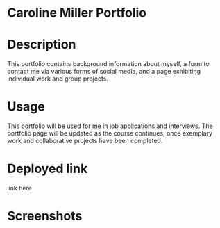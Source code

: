 # Caroline Miller Portfolio

# Description

This portfolio contains background information about myself, a form to contact me via various forms of social media, and a page exhibiting individual work and group projects.

# Usage

This portfolio will be used for me in job applications and interviews. The portfolio page will be updated as the course continues, once exemplary work and collaborative projects have been completed.

# Deployed link

link here

# Screenshots
